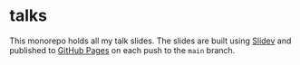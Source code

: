 # talks

This monorepo holds all my talk slides. The slides are built using [Slidev](https://sli.dev/) and published to [GitHub Pages](https://thomasgouveia.github.io/talks) on each push to the `main` branch.


